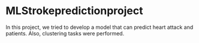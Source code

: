 # MLStrokepredictionproject
In this project, we tried to develop a model that can predict heart attack and patients. Also, clustering tasks were performed. 
